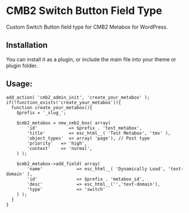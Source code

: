 # CMB2 Switch Button Field Type
Custom Switch Button field type for CMB2 Metabox for WordPress.

## Installation
You can install it as a plugin, or include the main file into your theme or plugin folder.

## Usage:

```
add_action( 'cmb2_admin_init', 'create_your_metabox' );
if(!function_exists('create_your_metabox')){
  function create_your_metabox(){
    $prefix = '_slug_';

    $cmb2_metabox = new_cmb2_box( array(
        'id'            => $prefix . 'test_metabox',
        'title'         => esc_html__( 'Test Metabox', 'tmv' ),
        'object_types'  => array( 'page'), // Post type
        'priority'   => 'high',
        'context'    => 'normal',
    ) );

    $cmb2_metabox->add_field( array(
        'name'             => esc_html__( 'Dynamically Load', 'text-domain' ),
        'id'               => $prefix . 'metabox_id',
        'desc'             => esc_html__('','text-domain'),
        'type'	           => 'switch'
    ) );
  }
}
```
